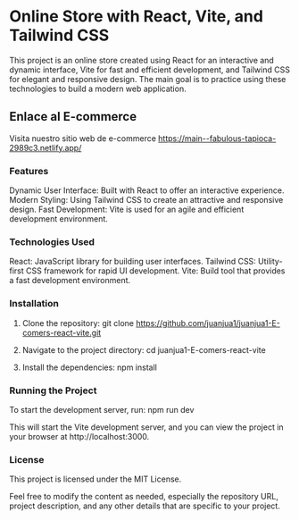 # Online Store with React, Vite, and Tailwind CSS

This project is an online store created using React for an interactive and dynamic interface, Vite for fast and efficient development, and Tailwind CSS for elegant and responsive design. The main goal is to practice using these technologies to build a modern web application.

## Enlace al E-commerce


Visita nuestro sitio web de e-commerce https://main--fabulous-tapioca-2989c3.netlify.app/

### Features

Dynamic User Interface: Built with React to offer an interactive experience.
Modern Styling: Using Tailwind CSS to create an attractive and responsive design.
Fast Development: Vite is used for an agile and efficient development environment.

### Technologies Used

React: JavaScript library for building user interfaces.
Tailwind CSS: Utility-first CSS framework for rapid UI development.
Vite: Build tool that provides a fast development environment.


### Installation


1. Clone the repository:
   git clone https://github.com/juanjua1/juanjua1-E-comers-react-vite.git

   
2. Navigate to the project directory:
   cd juanjua1-E-comers-react-vite

3. Install the dependencies:
   npm install


### Running the Project

To start the development server, run:
   npm run dev

This will start the Vite development server, and you can view the project in your browser at http://localhost:3000.


### License

This project is licensed under the MIT License.



Feel free to modify the content as needed, especially the repository URL, project description, and any other details that are specific to your project.



